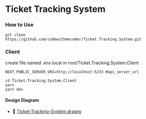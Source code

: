 # Ticket Tracking System

### How to Use

```
git clone https://github.com/codewithmecoder/Ticket.Tracking.System.git
```

### Client

create file named .env.local in root/Ticket.Tracking.System.Client

```
NEXT_PUBLIC_SERVER_URI=http://localhost:5233 #api_server_url
```

```
cd Ticket.Tracking.System.Client
yarn
yarn dev
```

#### Design Diagram

- :paperclip: [Ticket-Tracking-System.drawio](https://github.com/codewithmecoder/codewithmecoder/blob/main/resumes/Sokcheanith_Ros_Resume.pdf)
